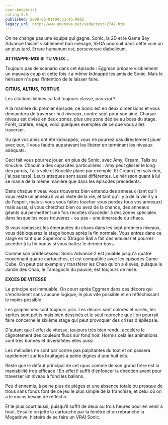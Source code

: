 ```yaml
---
user:Antekrist
rating:2.5
published: 2008-06-01T04:33:45.000Z
legacy_url: http://www.emunova.net/veda/test/2747.htm
---
```

On ne change pas une équipe qui gagne. Sonic, la 2D et le Game Boy Advance faisant visiblement bon ménage, SEGA poursuit dans cette voie un an plus tard. Errare humanum est, perseverare diabolicum.  

  

**ATTRAPPE-MOI SI TU VEUX...**  

Toujours pas de scénario dans cet épisode : Eggman prépare visiblement un mauvais coup et cette fois il a même kidnappé les amis de Sonic. Mais le hérisson n'a pas l'intention de le laisser faire.  

  

**CITIUS, ALTIUS, FORTIUS**  

Les citations latines ça fait toujours classe, pas vrai ?  

A la manière du premier épisode, ce Sonic est en deux dimensions et vous demandera de traverser huit niveaux, contre sept pour son aîné. Chaque niveau est divisé en deux zones, plus une zone dédiée au boss du stage. Forêt, cratère, neige, voici quelques exemples de ce que vous allez traverser.  

Vu que vos amis ont été kidnappés, vous ne pourrez pas directement jouer avec eux, il vous faudra auparavant les libérer en terminant les niveaux adéquats.  

Ceci fait vous pourrez jouer, en plus de Sonic, avec Amy, Cream, Tails ou Knuckle. Chacun a des capacités particulières : Amy peut glisser le long des parois, Tails vole et Knuckle plane par exemple. Et Cream j'en sais rien, j'ai pas testé. Leurs attaques sont aussi différentes. Le hérisson quant à lui se manie de la même manière que dans les épisodes précédents.  

Dans chaque niveau vous trouverez bien entendu des anneaux (tant qu'il vous reste un anneau il vous reste de la vie, et tant qu'il y a de la vie il y a de l'espoir, mais si vous vous faites toucher vous perdez tous vos anneaux) mais aussi, si vous cherchez bien ou avez de la chance, des anneaux géants qui permettent une fois récoltés d'accéder à des zones spéciales dans lesquelles vous trouverez - ou pas - une émeraude du chaos.  

Si vous ramassez les émeraudes du chaos dans les sept premiers niveaux, vous débloquerez le stage bonus après la fin normale. Vous entrez dans ce stage en tant que Supersonic (Dragon Ball a fait des émules) et pourrez accéder à la fin bonus si vous battez le dernier boss.  

Comme son prédécesseur Sonic Advance 2 est jouable jusqu'à quatre moyennant quatre cartouches, et est compatible avec les épisodes Game Cube. On peut par exemple y transférer les Chao qu'on a élevés, puisque le Jardin des Chao, le Tamagochi du pauvre, est toujours de mise.  

  

**EXCES DE VITESSE**  

Le principe est immuable. On court après Eggman dans des décors qui s'enchaînent sans aucune logique, le plus vite possible et en réfléchissant le moins possible.  

Les graphismes sont toujours jolis. Les décors sont colorés et variés, les sprites sont petits mais bien dessinés et le seul reproche que l'on pourrait faire concerne le sixième stage qui peut provoquer des crises d'épilepsie.  

D'autant que l'effet de vitesse, toujours très bien rendu, accélère le clignotement des couleurs fluos sur fond noir. Hormis cela les animations sont très bonnes et diversifiées elles aussi.  

Les mélodies ne sont par contre pas palpitantes du tout et on passera rapidement sur les bruitages à peine dignes d'une huit bits.  

Reste que le défaut principal de cet opus comme de son grand frère est la maniabilité trop efficace ! En effet il suffit d'enfoncer la direction avant pour traverser un niveau à fond les ballons.  

Peu d'ennemis, à peine plus de pièges et une absence totale ou presque de trous sans fonds font de ce jeu le plus simple de la franchise, et celui où on a le moins besoin de réfléchir.  

Et le plus court aussi, puisqu'il suffit de deux ou trois heures pour en venir à bout. Ensuite on jette la cartouche par la fenêtre et on rebranche la Megadrive, histoire de se faire un VRAI Sonic.